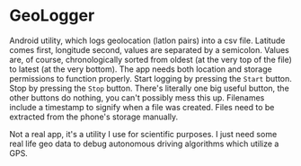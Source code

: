 # GeoLogger

Android utility, which logs geolocation (latlon pairs) into a csv file. Latitude comes first, longitude second, values are separated by a semicolon. 
Values are, of course, chronologically sorted from oldest (at the very top of the file) to latest (at the very bottom). The app needs both location and 
storage permissions to function properly. Start logging by pressing the `Start` button. Stop by pressing the `Stop` button. There's literally one big useful
button, the other buttons do nothing, you can't possibly mess this up. Filenames include a timestamp to signify when a file was created. Files need to be extracted 
from the phone's storage manually.

Not a real app, it's a utility I use for scientific purposes. I just need some real life geo data to debug autonomous driving algorithms which utilize a GPS.
